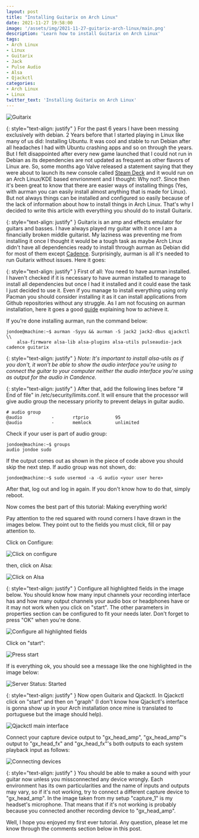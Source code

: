 ```yaml
---
layout: post
title: "Installing Guitarix on Arch Linux"
date: 2021-11-27 19:58:00
image: '/assets/img/2021-11-27-guitarix-arch-linux/main.png'
description: 'Learn how to install Guitarix on Arch Linux'
tags:
- Arch Linux
- Linux
- Guitarix
- Jack
- Pulse Audio
- Alsa
- Qjackctl
categories:
- Arch Linux
- Linux
twitter_text: 'Installing Guitarix on Arch Linux'
---
```


![Guitarix](/assets/img/2021-11-27-guitarix-arch-linux/main.png)

{: style="text-align: justify" }
For the past 6 years I have been messing exclusively with debian. 2 Years before that I started playing in Linux like many of us did: Installing Ubuntu. It was cool and stable to run Debian after all headaches I had with Ubuntu crashing apps and so on through the years. But I felt disappointed after every new game launched that I could not run in Debian as its dependencies are not updated as frequent as other flavors of Linux are. So, some months ago Valve released a statement saying that they were about to launch its new console called [Steam Deck][steamdeck] and it would run on an Arch Linux/KDE based envrionment and I thought: Why not?. Since then it's been great to know that there are easier ways of installing things (Yes, with aurman you can easily install almost anything that is made for Linux). But not always things can be installed and configured so easily because of the lack of information about how to install things in Arch Linux. That's why I decided to write this article with everything you should do to install Guitarix.

{: style="text-align: justify" }
Guitarix is an amp and effects emulator for guitars and basses. I have always played my guitar with it once I am a financially broken middle guitarist. My laziness was preventing me from installing it once I thought it would be a tough task as maybe Arch Linux didn't have all dependencies ready to install through aurman as Debian did for most of them except [Cadence][cadence]. Surprisingly, aurman is all it's needed to run Guitarix without issues. Here it goes:

{: style="text-align: justify" }
First of all: You need to have aurman installed. I haven't checked if it is necessary to have aurman installed to manage to install all dependencies but once I had it installed and it could ease the task I just decided to use it. Even if you manage to install everything using only Pacman you should consider installing it as it can install applications from Github repositories without any struggle. As I am not focusing on aurman installation, here it goes a good [guide][aurman-guide] explaining how to achieve it.

If you're done installing aurman, run the command below:

```console
jondoe@machine:~$ aurman -Syyu && aurman -S jack2 jack2-dbus qjackctl \\
    alsa-firmware alsa-lib alsa-plugins alsa-utils pulseaudio-jack cadence guitarix
```

{: style="text-align: justify" }
*Note: It's important to install alsa-utils as if you don't, it won't be able to show the audio interface you're using to connect the guitar to your computer neither the audio interface you're using as output for the audio in Candence.*

{: style="text-align: justify" }
After that, add the following lines before "# End of file" in /etc/security/limits.conf. It will ensure that the processor will give audio group the necessary priority to prevent delays in guitar audio.

```
# audio group
@audio           -       rtprio          95 
@audio           -       memlock         unlimited
```

Check if your user is part of audio group:

```console
jondoe@machine:~$ groups
audio jondoe sudo
```

If the output comes out as shown in the piece of code above you should skip the next step. If audio group was not shown, do:

```console
jondoe@machine:~$ sudo usermod -a -G audio <your user here>
```

After that, log out and log in again. If you don't know how to do that, simply reboot.

Now comes the best part of this tutorial: Making everything work!

Pay attention to the red squared with round corners I have drawn in the images below. They point out to the fields you must click, fill  or pay attention to.

Click on Configure:

![Click on configure](/assets/img/2021-11-27-guitarix-arch-linux/print1.png)

then, click on Alsa:

![Click on Alsa](/assets/img/2021-11-27-guitarix-arch-linux/print2.png)

{: style="text-align: justify" }
Configure all highlighted fields in the image below. You should know how many input channels your recording interface has and how many output channels your audio box or headphones have or it may not work when you click on "start". The other parameters in properties section can be configured to fit your needs later. Don't forget to press "OK" when you're done.

![Configure all highlighted fields](/assets/img/2021-11-27-guitarix-arch-linux/print3.png)

Click on "start":

![Press start](/assets/img/2021-11-27-guitarix-arch-linux/print4.png)

If is everything ok, you should see a message like the one highlighted in the image below:

![Server Status: Started](/assets/img/2021-11-27-guitarix-arch-linux/print5.png)

{: style="text-align: justify" }
Now open Guitarix and Qjackctl. In Qjackctl click on "start" and then on "graph" (I don't know how Qjackctl's interface is gonna show up in your Arch installation once mine is translated to portuguese but the image should help).

![Qjackctl main interface](/assets/img/2021-11-27-guitarix-arch-linux/print6.png)

Connect your capture device output to "gx_head_amp", "gx_head_amp"'s output to "gx_head_fx" and "gx_head_fx"'s both outputs to each system playback input as follows:

![Connecting devices](/assets/img/2021-11-27-guitarix-arch-linux/print7.png)

{: style="text-align: justify" }
You should be able to make a sound with your guitar now unless you missconnected any device wrongly. Each environment has its own particularities and the name of inputs and outputs may vary, so if it's not working, try to connect a different capture device to "gx_head_amp". In the image taken from my setup "capture_1" is my headset's microphone. That means that if it's not working is probably because you connected another recording device to "gx_head_amp".

Well, I hope you enjoyed my first ever tutorial. Any question, please let me know through the comments section below in this post.

[steamdeck]: https://store.steampowered.com/steamdeck/
[cadence]: https://kx.studio/Applications:Cadence
[aurman-guide]: https://medium.com/nerd-for-tech/expert-on-linux-tips-and-tricks-series-by-ujjwal-kar-install-aur-packages-on-arch-linux-f91c6ff97f82
